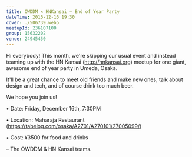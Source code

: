 ```yaml
---
title: OWDDM ✕ HNKansai − End of Year Party
dateTime: 2016-12-16 19:30
cover: ./506739.webp
meetupId: 236107100
group: 15632202
venue: 24945450
---
```


Hi everybody! This month, we're skipping our usual event and instead teaming up with the HN Kansai (http://hnkansai.org) meetup for one giant, awesome end of year party in Umeda, Osaka.

It'll be a great chance to meet old friends and make new ones, talk about design and tech, and of course drink too much beer.

We hope you join us!

• Date: Friday, December 16th, 7:30PM

• Location: Maharaja Restaurant (https://tabelog.com/osaka/A2701/A270101/27005099/)

• Cost: ¥3500 for food and drinks

– The OWDDM & HN Kansai teams.
